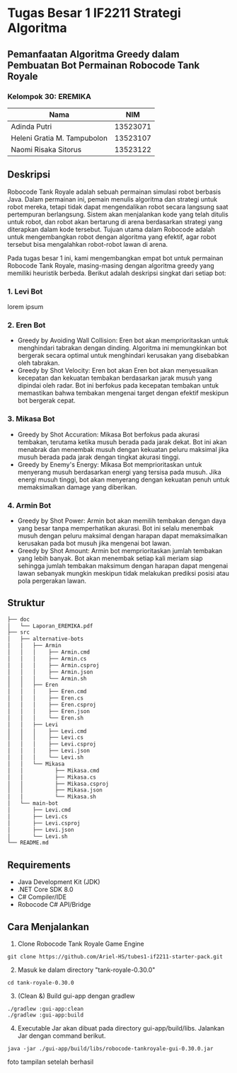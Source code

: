 # Tugas Besar 1 IF2211 Strategi Algoritma
## Pemanfaatan Algoritma Greedy dalam Pembuatan Bot Permainan Robocode Tank Royale

### Kelompok 30: EREMIKA
| Nama | NIM |
|------|-----|
| Adinda Putri | 13523071 |
| Heleni Gratia M. Tampubolon	| 13523107 |
| Naomi Risaka Sitorus | 13523122 |

## Deskripsi
Robocode Tank Royale adalah sebuah permainan simulasi robot berbasis Java. Dalam permainan ini, pemain menulis algoritma dan strategi untuk robot mereka, tetapi tidak dapat mengendalikan robot secara langsung saat pertempuran berlangsung. Sistem akan menjalankan kode yang telah ditulis untuk robot, dan robot akan bertarung di arena berdasarkan strategi yang diterapkan dalam kode tersebut. Tujuan utama dalam Robocode adalah untuk mengembangkan robot dengan algoritma yang efektif, agar robot tersebut bisa mengalahkan robot-robot lawan di arena.

Pada tugas besar 1 ini, kami mengembangkan empat bot untuk permainan Robocode Tank Royale, masing-masing dengan algoritma greedy yang memiliki heuristik berbeda. Berikut adalah deskripsi singkat dari setiap bot:

### 1. Levi Bot

lorem ipsum

### 2. Eren Bot
- Greedy by Avoiding Wall Collision: Eren bot akan memprioritaskan untuk menghindari tabrakan dengan dinding. Algoritma ini memungkinkan bot bergerak secara optimal untuk menghindari kerusakan yang disebabkan oleh tabrakan.
- Greedy by Shot Velocity: Eren bot akan Eren bot akan menyesuaikan kecepatan dan kekuatan tembakan berdasarkan jarak musuh yang dipindai oleh radar. Bot ini berfokus pada kecepatan tembakan untuk memastikan bahwa tembakan mengenai target dengan efektif meskipun bot bergerak cepat.

### 3. Mikasa Bot
- Greedy by Shot Accuration: Mikasa Bot berfokus pada akurasi tembakan, terutama ketika musuh berada pada jarak dekat. Bot ini akan menabrak dan menembak musuh dengan kekuatan peluru maksimal jika musuh berada pada jarak dengan tingkat akurasi tinggi.
- Greedy by Enemy's Energy: Mikasa Bot memprioritaskan untuk menyerang musuh berdasarkan energi yang tersisa pada musuh. Jika energi musuh tinggi, bot akan menyerang dengan kekuatan penuh untuk memaksimalkan damage yang diberikan.

### 4. Armin Bot
- Greedy by Shot Power: Armin bot akan memilih tembakan dengan daya yang besar tanpa memperhatikan akurasi. Bot ini selalu menembak musuh dengan peluru maksimal dengan harapan dapat memaksimalkan kerusakan pada bot musuh jika mengenai bot lawan.
- Greedy by Shot Amount: Armin bot memprioritaskan jumlah tembakan yang lebih banyak. Bot akan menembak setiap kali meriam siap sehingga jumlah tembakan maksimum dengan harapan dapat mengenai lawan sebanyak mungkin meskipun tidak melakukan prediksi posisi atau pola pergerakan lawan.

## Struktur
```bash
├── doc
│   └── Laporan_EREMIKA.pdf
├── src
│   ├── alternative-bots
│   │   ├── Armin
│   │   │    ├── Armin.cmd
│   │   │    ├── Armin.cs
│   │   │    ├── Armin.csproj
│   │   │    ├── Armin.json
│   │   │    └── Armin.sh
│   │   ├── Eren
│   │   │    ├── Eren.cmd
│   │   │    ├── Eren.cs
│   │   │    ├── Eren.csproj
│   │   │    ├── Eren.json
│   │   │    └── Eren.sh
│   │   ├── Levi
│   │   │    ├── Levi.cmd
│   │   │    ├── Levi.cs
│   │   │    ├── Levi.csproj
│   │   │    ├── Levi.json
│   │   │    └── Levi.sh
│   │   └── Mikasa
│   │          ├── Mikasa.cmd
│   │          ├── Mikasa.cs
│   │          ├── Mikasa.csproj
│   │          ├── Mikasa.json
│   │          └── Mikasa.sh
│   └── main-bot
│       ├── Levi.cmd
│       ├── Levi.cs
│       ├── Levi.csproj
│       ├── Levi.json
│       └── Levi.sh
└── README.md
```

## Requirements
- Java Development Kit (JDK)
- .NET Core SDK 8.0
- C# Compiler/IDE
- Robocode C# API/Bridge
   
## Cara Menjalankan
1. Clone Robocode Tank Royale Game Engine
```
git clone https://github.com/Ariel-HS/tubes1-if2211-starter-pack.git
```

2. Masuk ke dalam directory "tank-royale-0.30.0"
```
cd tank-royale-0.30.0
```

3. (Clean &) Build gui-app dengan gradlew
```
./gradlew :gui-app:clean
./gradlew :gui-app:build
```

4. Executable Jar akan dibuat pada directory gui-app/build/libs. Jalankan Jar dengan command berikut.
```
java -jar ./gui-app/build/libs/robocode-tankroyale-gui-0.30.0.jar
```

foto tampilan setelah berhasil
